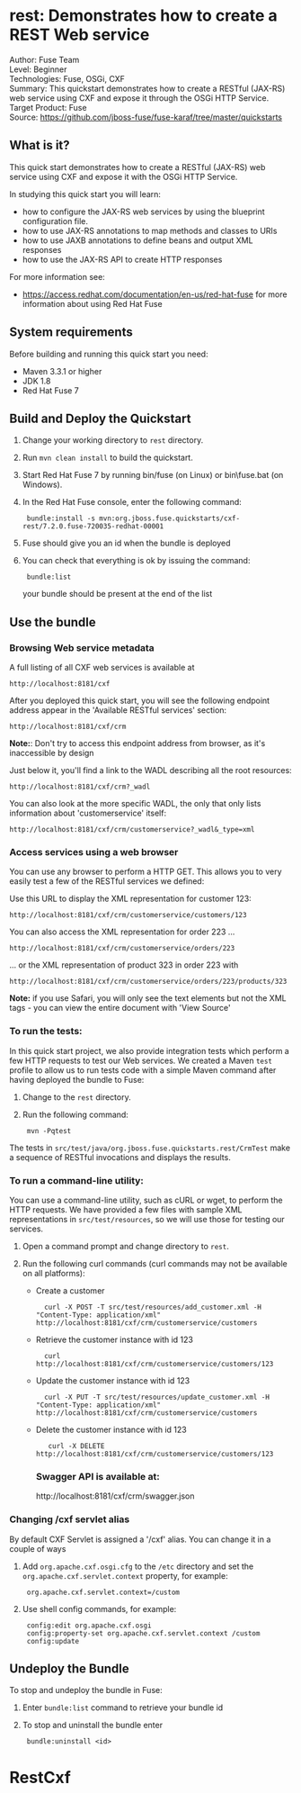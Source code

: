 rest: Demonstrates how to create a REST Web service
===============================================
Author: Fuse Team  
Level: Beginner  
Technologies: Fuse, OSGi, CXF  
Summary: This quickstart demonstrates how to create a RESTful (JAX-RS) web service using CXF and expose it through the OSGi HTTP Service.
Target Product: Fuse  
Source: <https://github.com/jboss-fuse/fuse-karaf/tree/master/quickstarts>

What is it?
-----------
This quick start demonstrates how to create a RESTful (JAX-RS) web service using CXF and expose it with the OSGi HTTP Service.

In studying this quick start you will learn:

* how to configure the JAX-RS web services by using the blueprint configuration file.
* how to use JAX-RS annotations to map methods and classes to URIs
* how to use JAXB annotations to define beans and output XML responses
* how to use the JAX-RS API to create HTTP responses

For more information see:

* <https://access.redhat.com/documentation/en-us/red-hat-fuse> for more information about using Red Hat Fuse

System requirements
-------------------
Before building and running this quick start you need:

* Maven 3.3.1 or higher
* JDK 1.8
* Red Hat Fuse 7

Build and Deploy the Quickstart
-------------------------------

1. Change your working directory to `rest` directory.
2. Run `mvn clean install` to build the quickstart.
3. Start Red Hat Fuse 7 by running bin/fuse (on Linux) or bin\fuse.bat (on Windows).
4. In the Red Hat Fuse console, enter the following command:

        bundle:install -s mvn:org.jboss.fuse.quickstarts/cxf-rest/7.2.0.fuse-720035-redhat-00001

5. Fuse should give you an id when the bundle is deployed
6. You can check that everything is ok by issuing  the command:

        bundle:list
   your bundle should be present at the end of the list


Use the bundle
--------------

### Browsing Web service metadata

A full listing of all CXF web services is available at

    http://localhost:8181/cxf

After you deployed this quick start, you will see the following endpoint address appear in the 'Available RESTful services' section:

    http://localhost:8181/cxf/crm
**Note:**: Don't try to access this endpoint address from browser, as it's inaccessible by design

Just below it, you'll find a link to the WADL describing all the root resources:

    http://localhost:8181/cxf/crm?_wadl

You can also look at the more specific WADL, the only that only lists information about 'customerservice' itself:

	http://localhost:8181/cxf/crm/customerservice?_wadl&_type=xml

### Access services using a web browser

You can use any browser to perform a HTTP GET.  This allows you to very easily test a few of the RESTful services we defined:

Use this URL to display the XML representation for customer 123:

    http://localhost:8181/cxf/crm/customerservice/customers/123

You can also access the XML representation for order 223 ...

    http://localhost:8181/cxf/crm/customerservice/orders/223

... or the XML representation of product 323 in order 223 with

    http://localhost:8181/cxf/crm/customerservice/orders/223/products/323

**Note:** if you use Safari, you will only see the text elements but not the XML tags - you can view the entire document with 'View Source'

### To run the tests:

In this quick start project, we also provide integration tests which perform a few HTTP requests to test our Web services. We
created a Maven `test` profile to allow us to run tests code with a simple Maven command after having deployed the bundle to Fuse:

1. Change to the `rest` directory.
2. Run the following command:

        mvn -Pqtest
        
The tests in `src/test/java/org.jboss.fuse.quickstarts.rest/CrmTest`  make a sequence of RESTful invocations and displays the results.

### To run a command-line utility:

You can use a command-line utility, such as cURL or wget, to perform the HTTP requests.  We have provided a few files with sample XML representations in `src/test/resources`, so we will use those for testing our services.

1. Open a command prompt and change directory to `rest`.
2. Run the following curl commands (curl commands may not be available on all platforms):
    
    * Create a customer
 
            curl -X POST -T src/test/resources/add_customer.xml -H "Content-Type: application/xml" http://localhost:8181/cxf/crm/customerservice/customers
  
    * Retrieve the customer instance with id 123
    
            curl http://localhost:8181/cxf/crm/customerservice/customers/123

    * Update the customer instance with id 123
  
            curl -X PUT -T src/test/resources/update_customer.xml -H "Content-Type: application/xml" http://localhost:8181/cxf/crm/customerservice/customers

    * Delete the customer instance with id 123
  
             curl -X DELETE http://localhost:8181/cxf/crm/customerservice/customers/123
	     
	     ### Swagger API is available at:
	     
	     http://localhost:8181/cxf/crm/swagger.json


### Changing /cxf servlet alias

By default CXF Servlet is assigned a '/cxf' alias. You can change it in a couple of ways

1. Add `org.apache.cxf.osgi.cfg` to the `/etc` directory and set the `org.apache.cxf.servlet.context` property, for example:

        org.apache.cxf.servlet.context=/custom

2. Use shell config commands, for example:

        config:edit org.apache.cxf.osgi
        config:property-set org.apache.cxf.servlet.context /custom
        config:update

Undeploy the Bundle
-------------------

To stop and undeploy the bundle in Fuse:

1. Enter `bundle:list` command to retrieve your bundle id
2. To stop and uninstall the bundle enter

        bundle:uninstall <id>

# RestCxf
